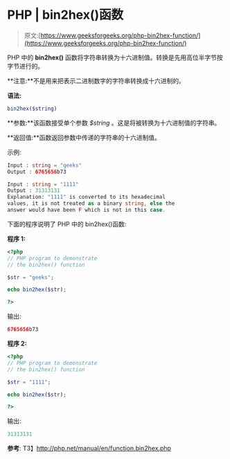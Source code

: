 # PHP | bin2hex()函数

> 原文:[https://www.geeksforgeeks.org/php-bin2hex-function/](https://www.geeksforgeeks.org/php-bin2hex-function/)

PHP 中的 **bin2hex()** 函数将字符串转换为十六进制值。转换是先用高位半字节按字节进行的。

**注意:**不是用来把表示二进制数字的字符串转换成十六进制的。

**语法:**

```php
bin2hex($string)
```

**参数:**该函数接受单个参数 *$string* 。这是将被转换为十六进制值的字符串。

**返回值:**函数返回参数中传递的字符串的十六进制值。

示例:

```php
Input : string = "geeks"
Output : 6765656b73

Input : string = "1111"
Output : 31313131 
Explanation: "1111" is converted to its hexadecimal 
values, it is not treated as a binary string, else the 
answer would have been F which is not in this case.

```

下面的程序说明了 PHP 中的 bin2hex()函数:

**程序 1:**

```php
<?php
// PHP program to demonstrate
// the bin2hex() function 

$str = "geeks";

echo bin2hex($str);

?>
```

输出:

```php
6765656b73

```

**程序 2:**

```php
<?php
// PHP program to demonstrate 
// the bin2hex() function 

$str = "1111";

echo bin2hex($str);

?>
```

输出:

```php
31313131 

```

**参考**:
T3】http://php.net/manual/en/function.bin2hex.php